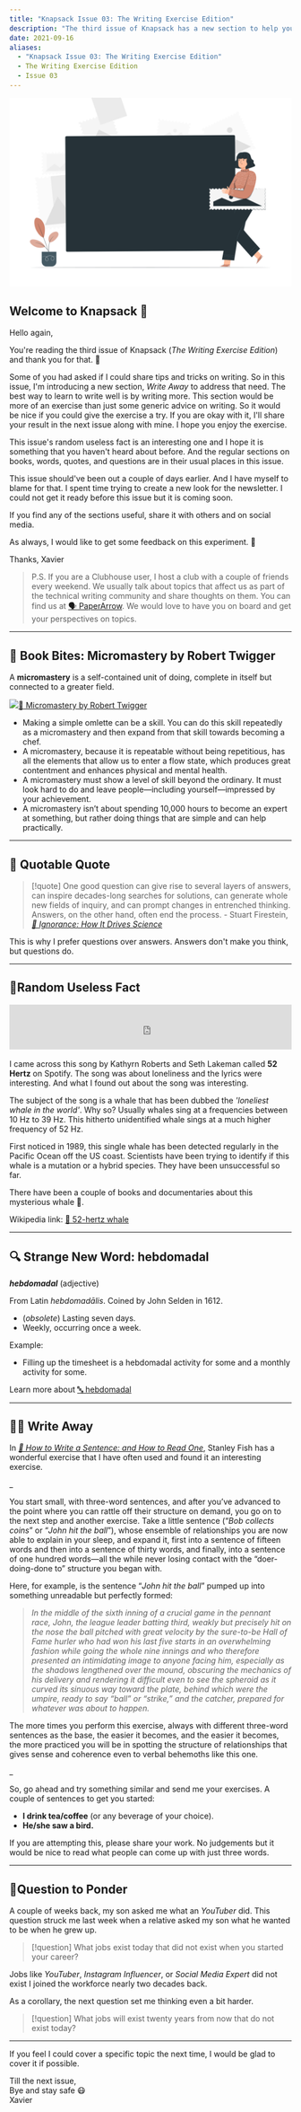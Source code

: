 ```yaml
---
title: "Knapsack Issue 03: The Writing Exercise Edition"
description: "The third issue of Knapsack has a new section to help you craft sentences plus the usual suspects."
date: 2021-09-16
aliases:
  - "Knapsack Issue 03: The Writing Exercise Edition"
  - The Writing Exercise Edition
  - Issue 03
---
```

![](../assets/issue-03.svg)

## Welcome to Knapsack 👋

Hello again,

You're reading the third issue of Knapsack (*The Writing Exercise Edition*) and thank you for that. 🙏 

Some of you had asked if I could share tips and tricks on writing. So in this issue, I'm introducing a new section, *Write Away* to address that need. The best way to learn to write well is by writing more. This section would be more of an exercise than just some generic advice on writing. So it would be nice if you could give the exercise a try. If you are okay with it, I'll share your result in the next issue along with mine. I hope you enjoy the exercise.

This issue's random useless fact is an interesting one and I hope it is something that you haven't heard about before. And the regular sections on books, words, quotes, and questions are in their usual places in this issue.

This issue should've been out a couple of days earlier. And I have myself to blame for that. I spent time trying to create a new look for the newsletter. I could not get it ready before this issue but it is coming soon. 

If you find any of the sections useful, share it with others and on social media. 

As always, I would like to get some feedback on this experiment. 🙂

Thanks,
Xavier

>P.S. If you are a Clubhouse user, I host a club with a couple of friends every weekend. We usually talk about topics that affect us as part of the technical writing community and share thoughts on them. You can find us at [🗣️ PaperArrow](https://clubhouse.com/club/paper-arrow). We would love to have you on board and get your perspectives on topics. 

---

## 📗 Book Bites: Micromastery by Robert Twigger

A **micromastery** is a self-contained unit of doing, complete in itself but connected to a greater field. 


<div class="responsive-two-column-grid">
  <div>

[![](https://images-na.ssl-images-amazon.com/images/I/91R5bxnSjfL.jpg)📗 Micromastery by Robert Twigger](https://amzn.to/3EnUShx)
 </div>
  <div>
  
- Making a simple omlette can be a skill. You can do this skill repeatedly as a micromastery and then expand from that skill towards becoming a chef. 
- A micromastery, because it is repeatable without being repetitious, has all the elements that allow us to enter a flow state, which produces great contentment and enhances physical and mental health.
- A micromastery must show a level of skill beyond the ordinary. It must look hard to do and leave people—including yourself—impressed by your achievement.
- A micromastery isn’t about spending 10,000 hours to become an expert at something, but rather doing things that are simple and can help practically.
</div>
  </div>

---

## 💬 Quotable Quote

>[!quote]
>One good question can give rise to several layers of answers, can inspire decades-long searches for solutions, can generate whole new fields of inquiry, and can prompt changes in entrenched thinking. Answers, on the other hand, often end the process. - Stuart Firestein, *[📗 Ignorance: How It Drives Science](https://www.amazon.in/Ignorance-Drives-Science-Stuart-Firestein/dp/0199828075)*

This is why I prefer questions over answers. Answers don't make you think, but questions do. 

---

## 🤯Random Useless Fact

<iframe src="https://open.spotify.com/embed/track/0sslU90pkhPQj0DSlaldAG" width="100%" height="80" frameBorder="0" allowtransparency="true" allow="encrypted-media"></iframe>

I came across this song by Kathyrn Roberts and Seth Lakeman called **52 Hertz** on Spotify. The song was about loneliness and the lyrics were interesting. And what I found out about the song was interesting.

The subject of the song is a whale that has been dubbed the *'loneliest whale in the world'*.  Why so? Usually whales sing at a frequencies between 10 Hz to 39 Hz. This hitherto unidentified whale sings at a much higher frequency  of 52 Hz.

First noticed in 1989, this single whale has been detected regularly in the Pacific Ocean off the US coast. Scientists have been trying to identify if this whale is a mutation or a hybrid species. They have been unsuccessful so far. 

There have been a couple of books and documentaries about this mysterious whale 🐳.

Wikipedia link:  [🐳 52-hertz whale](https://en.wikipedia.org/wiki/52-hertz_whale)

---

## 🔍 Strange New Word: hebdomadal

***hebdomadal*** (adjective)

From Latin *hebdomadālis*. Coined by John Selden in 1612.

 - (*obsolete*) Lasting seven days. 
 - Weekly, occurring once a week.

Example:
- Filling up the timesheet is a hebdomadal activity for some and a monthly activity for some.

Learn more about [🔤 hebdomadal](https://www.wordsense.eu/hebdomadal/)



---


## ✍🏾 Write Away 

In *[📗 How to Write a Sentence: and How to Read One](https://amzn.to/3lqi4mH)*, Stanley Fish has a wonderful exercise that I have often used and found it an interesting exercise.

 _

You start small, with three-word sentences, and after you’ve advanced to the point where you can rattle off their structure on demand, you go on to the next step and another exercise. Take a little sentence (“*Bob collects coins*” or “*John hit the ball*”), whose ensemble of relationships you are now able to explain in your sleep, and expand it, first into a sentence of fifteen words and then into a sentence of thirty words, and finally, into a sentence of one hundred words—all the while never losing contact with the “doer-doing-done to” structure you began with. 

Here, for example, is the sentence “*John hit the ball*” pumped up into something unreadable but perfectly formed:

> *In the middle of the sixth inning of a crucial game in the pennant race, John, the league leader batting third, weakly but precisely hit on the nose the ball pitched with great velocity by the sure-to-be Hall of Fame hurler who had won his last five starts in an overwhelming fashion while going the whole nine innings and who therefore presented an intimidating image to anyone facing him, especially as the shadows lengthened over the mound, obscuring the mechanics of his delivery and rendering it difficult even to see the spheroid as it curved its sinuous way toward the plate, behind which were the umpire, ready to say “ball” or “strike,” and the catcher, prepared for whatever was about to happen.*

The more times you perform this exercise, always with different three-word sentences as the base, the easier it becomes, and the easier it becomes, the more practiced you will be in spotting the structure of relationships that gives sense and coherence even to verbal behemoths like this one.

_

So, go ahead and try something similar and send me your exercises. A couple of sentences to get you started:
- **I drink tea/coffee** (or any beverage of your choice).
- **He/she saw a bird.**

If you are attempting this, please share your work. No judgements but it would be nice to read what people can come up with just three words.


---


## 🤔Question to Ponder

A couple of weeks back, my son asked me what an *YouTuber* did. This question struck me last week when a relative asked my son what he wanted to be when he grew up. 

>[!question]
>What jobs exist today that did not exist when you started your career?

Jobs like *YouTuber*, *Instagram Influencer*, or *Social Media Expert* did not exist I joined the workforce nearly two decades back. 

As a corollary, the next question set me thinking even a  bit harder.

>[!question]
>What jobs will exist twenty years from now that do not exist today?

---


If you feel I could cover a specific topic the next time, I would be glad to cover it if possible.

Till the next issue, <br />
Bye and stay safe 😷 <br />
Xavier

